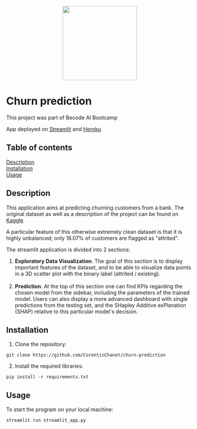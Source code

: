 
<div align='center'>

<img width = "200" src = https://becode.org/app/uploads/2020/03/cropped-becode-logo-seal.png>

</div>

# Churn prediction

This project was part of Becode AI Bootcamp

App deployed on [Streamlit](https://share.streamlit.io/corentinchanet/churn-prediction/main) 
and [Heroku](https://corentin-churn-prediction.herokuapp.com/)

## Table of contents
[Description](#Description)  
[Installation](#Installation)  
[Usage](#Usage)

## Description

This application aims at predicting churning customers from a bank.
The original dataset as well as a description of the project can be 
found on [Kaggle](https://www.kaggle.com/sakshigoyal7/credit-card-customers)

A particular feature of this otherwise extremely clean dataset is that it is
highly unbalanced; only 16.07% of customers are flagged as "attrited". 

The streamlit application is divided into 2 sections:
1. **Exploratory Data Visualization**. The goal of this section is to display 
   important features of the dataset, and to be able to visualize data points
   in a 3D scatter plot with the binary label (attrited / existing). <br></br>
2. **Prediction**. At the top of this section one can find KPIs regarding the chosen
model from the sidebar, including the parameters of the trained model. Users
   can also display a more advanced dashboard with single predictions from the
   testing set, and the SHapley Additive exPlanation (SHAP) relative to this
   particular model's decision.


## Installation
1. Clone the repository:
```
git clone https://github.com/CorentinChanet/churn-prediction
``` 
2. Install the required libraries:
```
pip install -r requirements.txt
```

## Usage
To start the program on your local machine:
```
streamlit run streamlit_app.py
```

